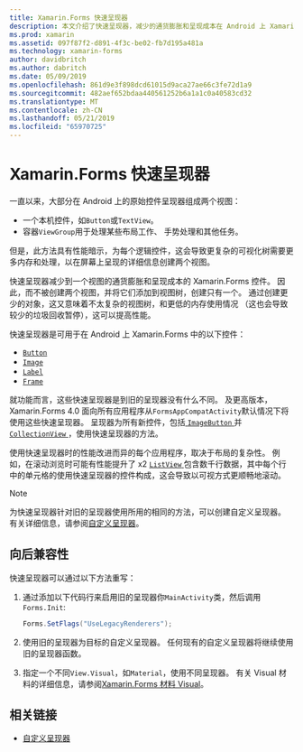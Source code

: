 ```yaml
---
title: Xamarin.Forms 快速呈现器
description: 本文介绍了快速呈现器，减少的通货膨胀和呈现成本在 Android 上 Xamarin.Forms 控件通过平展生成的本机控件层次结构。
ms.prod: xamarin
ms.assetid: 097f87f2-d891-4f3c-be02-fb7d195a481a
ms.technology: xamarin-forms
author: davidbritch
ms.author: dabritch
ms.date: 05/09/2019
ms.openlocfilehash: 861d9e3f898dcd61015d9aca27ae66c3fe72d1a9
ms.sourcegitcommit: 482aef652bdaa440561252b6a1a1c0a40583cd32
ms.translationtype: MT
ms.contentlocale: zh-CN
ms.lasthandoff: 05/21/2019
ms.locfileid: "65970725"
---
```

# <a name="xamarinforms-fast-renderers"></a>Xamarin.Forms 快速呈现器

一直以来，大部分在 Android 上的原始控件呈现器组成两个视图：

- 一个本机控件，如`Button`或`TextView`。
- 容器`ViewGroup`用于处理某些布局工作、 手势处理和其他任务。

但是，此方法具有性能暗示，为每个逻辑控件，这会导致更复杂的可视化树需要更多内存和处理，以在屏幕上呈现的详细信息创建两个视图。

快速呈现器减少到一个视图的通货膨胀和呈现成本的 Xamarin.Forms 控件。 因此，而不被创建两个视图，并将它们添加到视图树，创建只有一个。 通过创建更少的对象，这又意味着不太复杂的视图树，和更低的内存使用情况 （这也会导致较少的垃圾回收暂停），这可以提高性能。

快速呈现器是可用于在 Android 上 Xamarin.Forms 中的以下控件：

- [`Button`](xref:Xamarin.Forms.Button)
- [`Image`](xref:Xamarin.Forms.Image)
- [`Label`](xref:Xamarin.Forms.Label)
- [`Frame`](xref:Xamarin.Forms.Frame)

就功能而言，这些快速呈现器是到旧的呈现器没有什么不同。 及更高版本，Xamarin.Forms 4.0 面向所有应用程序从`FormsAppCompatActivity`默认情况下将使用这些快速呈现器。 呈现器为所有新控件，包括[ `ImageButton` ](xref:Xamarin.Forms.ImageButton)并[ `CollectionView` ](xref:Xamarin.Forms.CollectionView)，使用快速呈现器的方法。

使用快速呈现器时的性能改进而异的每个应用程序，取决于布局的复杂性。 例如，在滚动浏览时可能有性能提升了 x2 [ `ListView` ](xref:Xamarin.Forms.ListView)包含数千行数据，其中每个行中的单元格的使用快速呈现器的控件构成，这会导致以可视方式更顺畅地滚动。

> [!NOTE]
> 为快速呈现器针对旧的呈现器使用所用的相同的方法，可以创建自定义呈现器。 有关详细信息，请参阅[自定义呈现器](~/xamarin-forms/app-fundamentals/custom-renderer/index.md)。

## <a name="backwards-compatibility"></a>向后兼容性

快速呈现器可以通过以下方法重写：

1. 通过添加以下代码行来启用旧的呈现器你`MainActivity`类，然后调用`Forms.Init`:

    ```csharp
    Forms.SetFlags("UseLegacyRenderers");
    ```

1. 使用旧的呈现器为目标的自定义呈现器。 任何现有的自定义呈现器将继续使用旧的呈现器函数。
1. 指定一个不同`View.Visual`，如`Material`，使用不同呈现器。 有关 Visual 材料的详细信息，请参阅[Xamarin.Forms 材料 Visual](~/xamarin-forms/user-interface/visual/material-visual.md)。

## <a name="related-links"></a>相关链接

- [自定义呈现器](~/xamarin-forms/app-fundamentals/custom-renderer/index.md)
